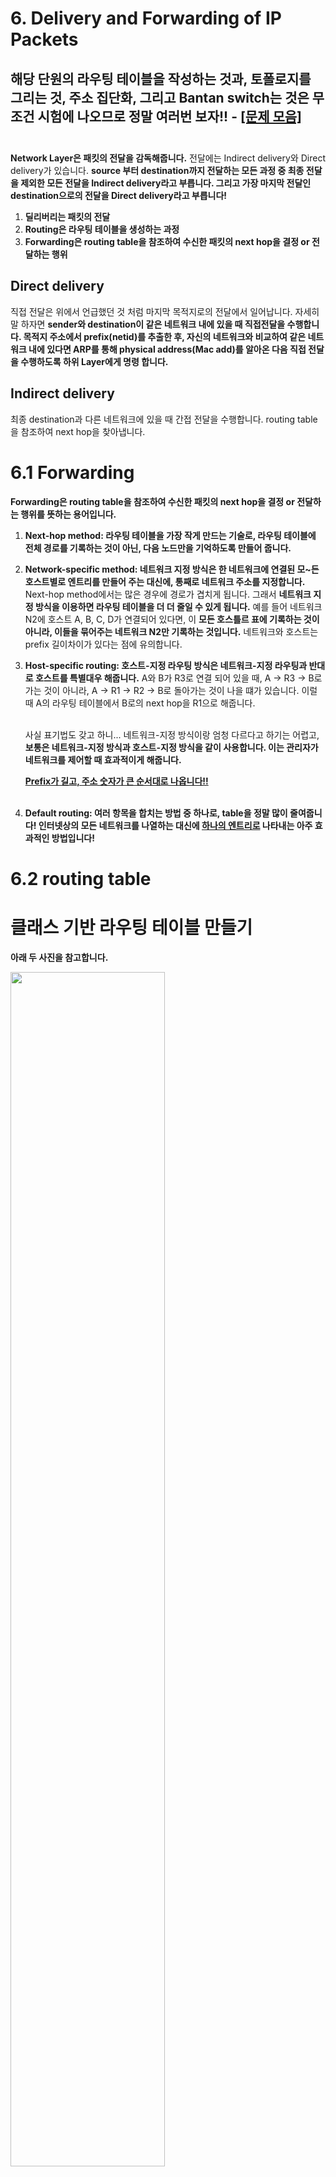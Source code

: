 # 6. Delivery and Forwarding of IP Packets

## 해당 단원의 라우팅 테이블을 작성하는 것과, 토폴로지를 그리는 것, 주소 집단화, 그리고 Bantan switch는 것은 무조건 시험에 나오므로 정말 여러번 보자!! - [[문제 모음]](https://github.com/binary-ho/TIL-public/blob/main/3%ED%95%99%EB%85%84%201%ED%95%99%EA%B8%B0/Computer%20Network/Routing%20%EB%AC%B8%EC%A0%9C%20%EB%AA%A8%EC%9D%8C.md)<br/><br/>

**Network Layer은 패킷의 전달을 감독해줍니다.** 전달에는 Indirect delivery와 Direct delivery가 있습니다. **source 부터 destination까지 전달하는 모든 과정 중 최종 전달을 제외한 모든 전달을 Indirect delivery라고 부릅니다. 그리고 가장 마지막 전달인 destination으로의 전달을 Direct delivery라고 부릅니다!**

1. **딜리버리는 패킷의 전달**    
2. **Routing은 라우팅 테이블을 생성하는 과정**     
3. **Forwarding은 routing table을 참조하여 수신한 패킷의 next hop을 결정 or 전달하는 행위** <br/>

## Direct delivery
직접 전달은 위에서 언급했던 것 처럼 마지막 목적지로의 전달에서 일어납니다. 자세히 말 하자면 **sender와 destination이 같은 네트워크 내에 있을 때 직접전달을 수행합니다. 목적지 주소에서 prefix(netid)를 추출한 후, 자신의 네트워크와 비교하여 같은 네트워크 내에 있다면 ARP를 통해 physical address(Mac add)를 알아온 다음 직접 전달을 수행하도록 하위 Layer에게 명령 합니다.** <br/>

## Indirect delivery
최종 destination과 다른 네트워크에 있을 때 간접 전달을 수행합니다. routing table을 참조하여 next hop을 찾아냅니다.


# 6.1 Forwarding
**Forwarding은 routing table을 참조하여 수신한 패킷의 next hop을 결정 or 전달하는 행위를 뜻하는 용어입니다.** <br/>

1. **Next-hop method: 라우팅 테이블을 가장 작게 만드는 기술로, 라우팅 테이블에 전체 경로를 기록하는 것이 아닌, 다음 노드만을 기억하도록 만들어 줍니다.** <br/>

2. **Network-specific method: 네트워크 지정 방식은 한 네트워크에 연결된 모\~든 호스트별로 엔트리를 만들어 주는 대신에, 통째로 네트워크 주소를 지정합니다.** Next-hop method에서는 많은 경우에 경로가 겹치게 됩니다. 그래서 **네트워크 지정 방식을 이용하면 라우팅 테이블을 더 더 줄일 수 있게 됩니다.** 예를 들어 네트워크 N2에 호스트 A, B, C, D가 연결되어 있다면, 이 **모든 호스틀르 표에 기록하는 것이 아니라, 이들을 묶어주는 네트워크 N2만 기록하는 것입니다.** 네트워크와 호스트는 prefix 길이차이가 있다는 점에 유의합니다. <br/>

3. **Host-specific routing: 호스트-지정 라우팅 방식은 네트워크-지정 라우팅과 반대로 호스트를 특별대우 해줍니다.** A와 B가 R3로 연결 되어 있을 때, A -> R3 -> B로 가는 것이 아니라, A -> R1 -> R2 -> B로 돌아가는 것이 나을 떄가 있습니다. 이럴 때 A의 라우팅 테이블에서 B로의 next hop을 R1으로 해줍니다. <br/> <br/>  

    사실 표기법도 갖고 하니... 네트워크-지정 방식이랑 엄청 다르다고 하기는 어렵고, **보통은 네트워크-지정 방식과 호스트-지정 방식을 같이 사용합니다. 이는 관리자가 네트워크를 제어할 때 효과적이게 해줍니다.** <br>

    **<U>Prefix가 길고, 주소 숫자가 큰 순서대로 나옵니다!!</U>** <br/> <br/> 

4.  **Default routing: 여러 항목을 합치는 방법 중 하나로, table을 정말 많이 줄여줍니다! 인터넷상의 모든 네트워크를 나열하는 대신에 <U>하나의 엔트리로</U> 나타내는 아주 효과적인 방법입니다!** <br/>


# 6.2 routing table 
# 클래스 기반 라우팅 테이블 만들기
**아래 두 사진을 참고합니다.**

<img src="https://user-images.githubusercontent.com/71186266/168483044-2c958d28-87b0-4290-8310-68c4f42633c3.jpg" width="70%" height="70%"></img><br/>
<img src="https://user-images.githubusercontent.com/71186266/168483042-0367d9bd-fa32-4a45-b9e1-317bb784d2ae.jpg" width="70%" height="70%"></img><br/>


1. **클래스를 확인하여 적용할 마스크를 찾습니다/**
2. **마스크를 적용한 다음 해당 class의 table에 matching 합니다.**
3. **next-hop으로 전송합니다. (해당 과정에서 final이면 MAC address 알아냅니다.)**
<br/><br/>

# 6.3 Classless에서의 라우팅
**클래스리스에서도 클래스 풀과 별반 다르지 않습니다.** 단, 주의해야 할 점이 있습니다. 무조건 **1. <U>마스크가 긴 것 부터 작성합니다!</U>** 테이블 탐색시 위에서 아래로 탐색을 하는데, 이 때 중복 매칭을 피하기 위해서 입니다. 그리고, **2. <U>마스크 길이가 같을 시 숫자가 큰 주소 부터 적습니다!</U>** 1번과 같은 이유인 것 같은데 이 부분은 교수님이 그렇게 하셔서 따라하는 것 입니다. <br/> 
**<U>강의록과 시험 문제를 여러번 다시 읽어 마스터 해야 합니다.</U>**



# 6.4 라우터의 구조
라우터는 입력 포트(interface)중 하나로 들어오는 패킷을 받아, 라우팅 테이블을 사용하여 패킷이 나갈 출력 port를 찾은 다음, 패킷을 내보냅니다. 보통은 규모가 작은 경우 라우팅 보다는 스위칭으로 부릅니다. Layer 1, 2, 7에서 일어나는 일들은 보통 규모가 작고 그냥 어디서 어디로 직접 전달..등의 전달이 많기 때문에 **스위칭**이라고 부르는게 더 적합하고, **Network Layer (3) 같은 경우에나 라우팅이라고 부르는 것이 적합합니다.** 인풋 포트와 아웃풋 포트에서 Physical layer와 Data link layer의 프로세서들은 주로 hardware로 구현되어 있고, 그 뒤에는 queue가 있다. <br/>

1. **Routing Processor: 어디로 갈지 결정**
**네트워크 기능 수행, 목적지 주소를 이용 - 다음 홉 주소를 찾고, 패킷이 출력될 port를 결정한다.** <br/>
2. **Switching Fabric: input/output을 연결한다.**
라우터에서 가장 복잡한 기능을 담당한다. 패킷을 입력 queue에서 출력 queue로 이동시킨다. 다양한 교환 로직에 사용합니다.

# 6.5 Banyan Switch
기존의 **Crossbar switch는** 모든 input output에 대해 접점을 만들고 포트가 N*N개 씩이나 필요한 정직한 방법이였습니다. <br/>

<img src="https://user-images.githubusercontent.com/71186266/168482596-e73551c9-630d-4ab9-b9fc-d9af4d104894.PNG" width="50%" height="50%"></img><br/>

### 이를 해결하기 위해 도입된 것이 Banyan Switch입니다.
작은 crossbar switch 미세교환기를 통해 Crossbar Switch에서 크게 개선되어 약 (n/2) * logn의 성능을 냅니다. (n은 조절기 갯수와 종류) <br/>


아래 그림들을 여러번 참고해서 실수 없이 작성 할 수 있어야합니다.

<img src="https://user-images.githubusercontent.com/71186266/168482597-a5b25828-d59a-4de5-8212-ee83038bc92b.PNG" width="70%" height="70%"></img><br/>

![banyan2](https://user-images.githubusercontent.com/71186266/168482600-1e4f1522-e717-4064-bb33-3c860503aa85.PNG) <br/>
**bits 0에서 출발하면 이진수로 000을 만들고 도착하고, 1에서 출발하면 001, 4에서는 100, 6에서는 110인 것을 확인 할 수 있습니다! 어떤 숫자로 들어가서 같은 숫자로 나올 수 있도록 그려야합니다!!** <br/>

단, 이런 Banyan Switch도 같은 회선을 공유하는 충돌 가능성이 존재합니다. 거기서 개선 시킨 것이 **Batcher-banyan switch**입니다. <br/>

## Batcher-banyan switch

![batcher](https://user-images.githubusercontent.com/71186266/168482602-f06fd408-1341-43eb-97fd-6a2518ea2874.PNG) <br/>


**Batcher-banyan switch가 충돌을 없애는 방법!**
1. **Batcher switch가 sorting을 통해 output port순으로 정렬되게 하여 충돌을 줄입니다.**
2. **동시 처리해야하는 data 개수가 input 보다 작으면, 위에서 부터 차곡차곡 빈 port없이 배치해주어서 모든 port에서 m개씩 동시에 처리가 가능하도록 해줍니다!**


# Banyan switch 그리기 문제
<br/>

![drawBanyan](https://user-images.githubusercontent.com/71186266/168483214-62e1f706-3993-4dc5-b8bb-79e12a0f1edb.PNG)



### 참조
TCP/IP 프로토콜 <(주)한터에듀>
